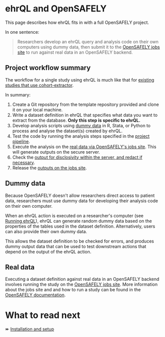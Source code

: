 # ehrQL and OpenSAFELY

This page describes how ehrQL fits in with a full OpenSAFELY project.

In one sentence:

> Researchers develop an ehrQL query and analysis code on their own computers
> using dummy data,
> then submit it to the [OpenSAFELY jobs site](https://jobs.opensafely.org)
> to run against real data in an OpenSAFELY backend.

## Project workflow summary

The workflow for a single study using ehrQL is much like that for
[existing studies that use cohort-extractor](https://docs.opensafely.org/workflow/).

In summary:

1. Create a Git repository from the template repository provided and clone it on your local machine.
1. Write a dataset definition in ehrQL that specifies what data you want to extract from the database.
   **Only this step is specific to ehrQL.**
1. Develop analysis scripts using [dummy data](#dummy-data) in R, Stata, or Python to process and analyse the dataset(s) created by ehrQL.
1. Test the code by running the analysis steps specified in the [project pipeline](https://docs.opensafely.org/actions-pipelines/).
1. Execute the analysis on the [real data via OpenSAFELY's jobs site](#real-data). This will generate outputs on the secure server.
1. Check the [output for disclosivity within the server, and redact if necessary](https://docs.opensafely.org/releasing-files/).
1. Release the [outputs on the jobs site](https://docs.opensafely.org/releasing-files/#2-requesting-release-of-outputs-from-the-server).

## Dummy data

Because OpenSAFELY doesn't allow researchers direct access to patient data,
researchers must use dummy data for developing their analysis code on their own computer.

When an ehrQL action is executed on a researcher's computer (see [Running ehrQL](running-ehrql)),
ehrQL can generate random dummy data based on the properties of the tables used in the dataset definition.
Alternatively, users can also provide their own dummy data.

This allows the dataset definition to be checked for errors,
and produces dummy output data that can be used to test downstream actions that depend on the output of the ehrQL action.

## Real data

Executing a dataset definition against real data in an OpenSAFELY backend involves running the study on the
[OpenSAFELY jobs site](https://jobs.opensafely.org).
More information about the jobs site and and how to run a study can be found in the
[OpenSAFELY documentation](https://docs.opensafely.org/jobs-site/).

# What to read next

:fast_forward: [Installation and setup](installation-and-setup)
